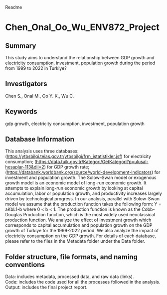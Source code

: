 Readme

# Chen_Onal_Oo_Wu_ENV872_Project
## Summary

This study aims to understand the relationship between GDP growth and electricity consumption, investment, population growth  during the period from 1999 to 2022 in Turkiye?


## Investigators

Chen S., Onal M., Oo Y. K., Wu C.


## Keywords

gdp growth, electricity consumption, investment, population growth


## Database Information

This analysis uses three databases: 
(<https://ytbsbilgi.teias.gov.tr/ytbsbilgi/frm_istatistikler.jsf>) for electricity consumption; (<https://data.tuik.gov.tr/Kategori/GetKategori?p=ulusal-hesaplar-113&dil=2>) for GDP growth rate; (<https://databank.worldbank.org/source/world-development-indicators>) for investment and population growth.
The Solow–Swan model or exogenous growth model is an economic model of long-run economic growth. It attempts to explain long-run economic growth by looking at capital accumulation, labor or population growth, and productivity increases largely driven by technological progress. In our analysis, parallel with Solow-Swan model we assume that the production function takes the following form: Y = aKbL1-b  where 0 < b < 1. The production function is known as the Cobb-Douglas Production function, which is the most widely used neoclassical production function. We analyze the effect of investment growth which corresponds to capital accumulation and population growth on the GDP growth of Turkiye for the 1999-2022 period. We also analyze the impact of electricity consumption on the GDP growth. 
For details of each database, please refer to the files in the Metadata folder under the Data folder.


## Folder structure, file formats, and naming conventions 

Data: includes metadata, processed data, and raw data (links).  
Code: includes the code used for all the processes followed in the analysis.  
Output: includes the final project report.
